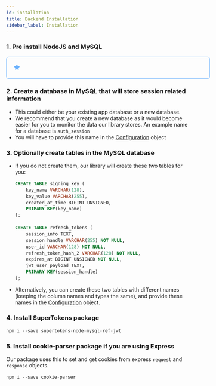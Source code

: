 ```yaml
---
id: installation
title: Backend Installation
sidebar_label: Installation
---
```


### 1. Pre install NodeJS and MySQL
<div style="border: 1px solid #6ab1fd; border-radius: 6px; width: 100%; padding: 20px; display: flex">
<div style="margin-right: 20px;">
<img src="../../img/star.png" style="width: 15px"></img>
</div>
<div style="flex: 1">

<!-- <span style="color: #6ab1fd">Note:</span> For a complete solution, you will also need to use our <a href="../frontend/installation">frontend SDK</a> along with our backend SDK. -->
<!-- Not deleting the code above for reference later -->
<insert-element></insert-element>
</div>
</div>

### 2. Create a database in MySQL that will store session related information
- This could either be your existing app database or a new database. 
- We recommend that you create a new database as it would become easier for you to monitor the data our library stores. An example name for a database is ```auth_session```
- You will have to provide this name in the [Configuration](config) object

### 3. Optionally create tables in the MySQL database
- If you do not create them, our library will create these two tables for you:
  ```SQL
  CREATE TABLE signing_key (
      key_name VARCHAR(128),
      key_value VARCHAR(255),
      created_at_time BIGINT UNSIGNED,
      PRIMARY KEY(key_name)
  );

  CREATE TABLE refresh_tokens (
      session_info TEXT,
      session_handle VARCHAR(255) NOT NULL,
      user_id VARCHAR(128) NOT NULL,
      refresh_token_hash_2 VARCHAR(128) NOT NULL,
      expires_at BIGINT UNSIGNED NOT NULL,
      jwt_user_payload TEXT,
      PRIMARY KEY(session_handle)
  );    
  ```
- Alternatively, you can create these two tables with different names (<span class="highlighted-text">keeping the column names and types the same</span>), and provide these names in the [Configuration](config) object.

### 4. Install SuperTokens package
```js
npm i --save supertokens-node-mysql-ref-jwt
```

### 5. Install cookie-parser package if you are using Express
Our package uses this to set and get cookies from express ```request``` and ```response``` objects.
```js
npm i --save cookie-parser
```